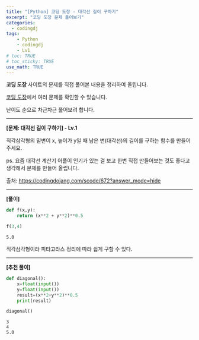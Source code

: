 ```yaml
---
title: "[Python] 코딩 도장 - 대각선 길이 구하기"
excerpt: "코딩 도장 문제 풀어보기"
categories: 
  - codingdj
tags: 
    - Python
    - codingdj
    - Lv1
# toc: TRUE
# toc_sticky: TRUE
use_math: TRUE
---
```


**코딩 도장** 사이트의 문제를 직접 풀어본 내용을 정리하여 올립니다.

[코딩 도장](https://codingdojang.com/)에서 여러 문제를 확인할 수 있습니다.

난이도 순으로 차근차근 풀어보려 합니다.

---

**[문제: 대각선 길이 구하기] - Lv.1**

직각삼각형의 밑변이 x, 높이가 y일 때 남은 변(대각선)의 길이를 구하는 함수를 만들어주세요.

ps. 요즘 대각선 계산기 어플이 인기가 있는 걸 보고 한번 직접 만들어보는 것도 좋다고 생각해서 문제를 만들어 올립니다.

출처: <https://codingdojang.com/scode/672?answer_mode=hide>

---

**[풀이]**


```python
def f(x,y):
    return (x**2 + y**2)**0.5

f(3,4)
```




    5.0



직각삼각형이라 피타고라스 정리에 따라 쉽게 구할 수 있다.

---

**[추천 풀이]**


```python
def diagonal():
    x=float(input())
    y=float(input())
    result=(x**2+y**2)**0.5
    print(result)

diagonal()
```

    3
    4
    5.0
    
